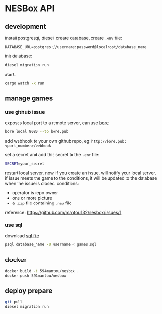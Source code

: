 # NESBox API

## development

install postgresql, diesel, create database, create `.env` file:

```
DATABASE_URL=postgres://username:password@localhost/database_name
```

init database:

```bash
diesel migration run
```

start:

```bash
cargo watch -x run
```

## manage games

### use github issue

exposes local port to a remote server, can use [bore](https://github.com/ekzhang/bore):

```bash
bore local 8080 --to bore.pub
```

add webhook to your own github repo, eg: `http://bore.pub:<port_number>/webhook`

set a secret and add this secret to the `.env` file:

```bash
SECRET=your_secret
```

restart local server. now, if you create an issue, will notify your local server. if issue meets the game to the conditions, it will be updated to the database when the issue is closed. conditions:

- operator is repo owner
- one or more picture
- a `.zip` file containing `.nes` file

reference: https://github.com/mantou132/nesbox/issues/1

### use sql

download [sql file](https://github.com/mantou132/nesbox/releases/download/0.0.1/games.sql)

```bash
psql database_name -U username < games.sql
```

## docker

```bash
docker build -t 594mantou/nesbox .
docker push 594mantou/nesbox
```

## deploy prepare

```bash
git pull
diesel migration run
```
